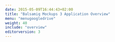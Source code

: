 ```yaml
---
date: 2015-05-09T16:44:43+02:00
title: "Balsamiq Mockups 3 Application Overview"
menu: "menugoogledrive"
weight: 40
include: "overview"
editorversion: 3
---
```


